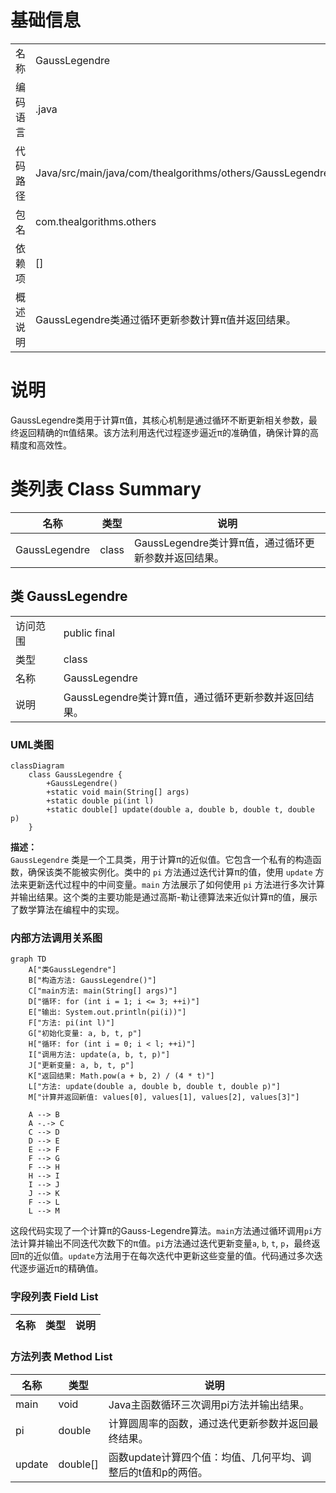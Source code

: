 # 基础信息

|      |      |
|------|------|
| 名称 | GaussLegendre |
| 编码语言 | .java |
| 代码路径 | Java/src/main/java/com/thealgorithms/others/GaussLegendre.java |
| 包名 | com.thealgorithms.others |
| 依赖项 | [] |
| 概述说明 | GaussLegendre类通过循环更新参数计算π值并返回结果。 |

# 说明

GaussLegendre类用于计算π值，其核心机制是通过循环不断更新相关参数，最终返回精确的π值结果。该方法利用迭代过程逐步逼近π的准确值，确保计算的高精度和高效性。

# 类列表 Class Summary

| 名称   | 类型  | 说明 |
|-------|------|-------------|
| GaussLegendre | class | GaussLegendre类计算π值，通过循环更新参数并返回结果。 |



## 类 GaussLegendre

|      |      |
|------|------|
| 访问范围 | public final |
| 类型 | class |
| 名称 | GaussLegendre |
| 说明 | GaussLegendre类计算π值，通过循环更新参数并返回结果。 |


### UML类图

```mermaid
classDiagram
    class GaussLegendre {
        +GaussLegendre()
        +static void main(String[] args)
        +static double pi(int l)
        +static double[] update(double a, double b, double t, double p)
    }
```

**描述：**  
`GaussLegendre` 类是一个工具类，用于计算π的近似值。它包含一个私有的构造函数，确保该类不能被实例化。类中的 `pi` 方法通过迭代计算π的值，使用 `update` 方法来更新迭代过程中的中间变量。`main` 方法展示了如何使用 `pi` 方法进行多次计算并输出结果。这个类的主要功能是通过高斯-勒让德算法来近似计算π的值，展示了数学算法在编程中的实现。


### 内部方法调用关系图

```mermaid
graph TD
    A["类GaussLegendre"]
    B["构造方法: GaussLegendre()"]
    C["main方法: main(String[] args)"]
    D["循环: for (int i = 1; i <= 3; ++i)"]
    E["输出: System.out.println(pi(i))"]
    F["方法: pi(int l)"]
    G["初始化变量: a, b, t, p"]
    H["循环: for (int i = 0; i < l; ++i)"]
    I["调用方法: update(a, b, t, p)"]
    J["更新变量: a, b, t, p"]
    K["返回结果: Math.pow(a + b, 2) / (4 * t)"]
    L["方法: update(double a, double b, double t, double p)"]
    M["计算并返回新值: values[0], values[1], values[2], values[3]"]

    A --> B
    A -.-> C
    C --> D
    D --> E
    E --> F
    F --> G
    F --> H
    H --> I
    I --> J
    J --> K
    F --> L
    L --> M
```

这段代码实现了一个计算π的Gauss-Legendre算法。`main`方法通过循环调用`pi`方法计算并输出不同迭代次数下的π值。`pi`方法通过迭代更新变量`a`, `b`, `t`, `p`，最终返回π的近似值。`update`方法用于在每次迭代中更新这些变量的值。代码通过多次迭代逐步逼近π的精确值。

### 字段列表 Field List

| 名称  | 类型  | 说明 |
|-------|-------|------|

### 方法列表 Method List

| 名称  | 类型  | 说明 |
|-------|-------|------|
| main | void | Java主函数循环三次调用pi方法并输出结果。 |
| pi | double | 计算圆周率的函数，通过迭代更新参数并返回最终结果。 |
| update | double[] | 函数update计算四个值：均值、几何平均、调整后的t值和p的两倍。 |




